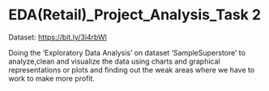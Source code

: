 # EDA(Retail)_Project_Analysis_Task 2

Dataset: https://bit.ly/3i4rbWl

Doing the ‘Exploratory Data Analysis’ on dataset ‘SampleSuperstore’ to analyze,clean and visualize the data using charts and graphical representations or plots and finding out the weak areas where we have to work to make more profit.


